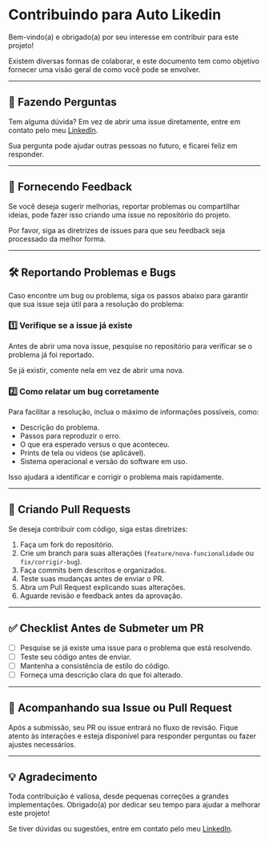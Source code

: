 # Contribuindo para Auto Likedin

Bem-vindo(a) e obrigado(a) por seu interesse em contribuir para este projeto!

Existem diversas formas de colaborar, e este documento tem como objetivo fornecer uma visão geral de como você pode se envolver.

---

## 📌 **Fazendo Perguntas**

Tem alguma dúvida? Em vez de abrir uma issue diretamente, entre em contato pelo meu [LinkedIn](https://www.linkedin.com/in/marcos-vergueiro/).

Sua pergunta pode ajudar outras pessoas no futuro, e ficarei feliz em responder.

---

## 📝 **Fornecendo Feedback**

Se você deseja sugerir melhorias, reportar problemas ou compartilhar ideias, pode fazer isso criando uma issue no repositório do projeto.

Por favor, siga as diretrizes de issues para que seu feedback seja processado da melhor forma.

---

## 🛠 **Reportando Problemas e Bugs**

Caso encontre um bug ou problema, siga os passos abaixo para garantir que sua issue seja útil para a resolução do problema:

### **1️⃣ Verifique se a issue já existe**
Antes de abrir uma nova issue, pesquise no repositório para verificar se o problema já foi reportado.

Se já existir, comente nela em vez de abrir uma nova.

### **2️⃣ Como relatar um bug corretamente**
Para facilitar a resolução, inclua o máximo de informações possíveis, como:
- Descrição do problema.
- Passos para reproduzir o erro.
- O que era esperado versus o que aconteceu.
- Prints de tela ou vídeos (se aplicável).
- Sistema operacional e versão do software em uso.

Isso ajudará a identificar e corrigir o problema mais rapidamente.

---

## 🚀 **Criando Pull Requests**

Se deseja contribuir com código, siga estas diretrizes:

1. Faça um fork do repositório.
2. Crie um branch para suas alterações (`feature/nova-funcionalidade` ou `fix/corrigir-bug`).
3. Faça commits bem descritos e organizados.
4. Teste suas mudanças antes de enviar o PR.
5. Abra um Pull Request explicando suas alterações.
6. Aguarde revisão e feedback antes da aprovação.

---

## ✅ **Checklist Antes de Submeter um PR**

- [ ] Pesquise se já existe uma issue para o problema que está resolvendo.
- [ ] Teste seu código antes de enviar.
- [ ] Mantenha a consistência de estilo do código.
- [ ] Forneça uma descrição clara do que foi alterado.

---

## 🎯 **Acompanhando sua Issue ou Pull Request**

Após a submissão, seu PR ou issue entrará no fluxo de revisão. Fique atento às interações e esteja disponível para responder perguntas ou fazer ajustes necessários.

---

## 💡 **Agradecimento**

Toda contribuição é valiosa, desde pequenas correções a grandes implementações.
Obrigado(a) por dedicar seu tempo para ajudar a melhorar este projeto!

Se tiver dúvidas ou sugestões, entre em contato pelo meu [LinkedIn](https://www.linkedin.com/in/marcos-vergueiro/).

